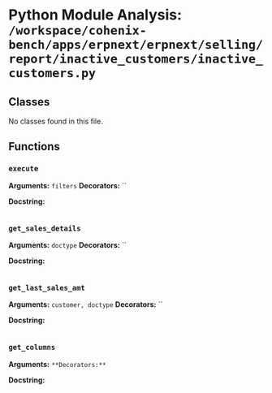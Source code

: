 # Python Module Analysis: `/workspace/cohenix-bench/apps/erpnext/erpnext/selling/report/inactive_customers/inactive_customers.py`

## Classes

No classes found in this file.


## Functions

### `execute`
**Arguments:** `filters`
**Decorators:** ``

**Docstring:**
```

```
### `get_sales_details`
**Arguments:** `doctype`
**Decorators:** ``

**Docstring:**
```

```
### `get_last_sales_amt`
**Arguments:** `customer, doctype`
**Decorators:** ``

**Docstring:**
```

```
### `get_columns`
**Arguments:** ``
**Decorators:** ``

**Docstring:**
```

```

